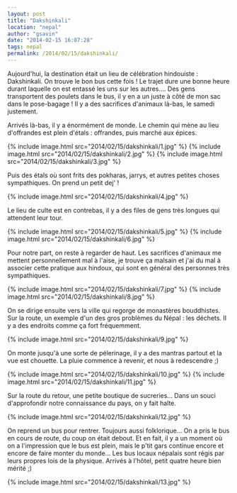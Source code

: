 ```yaml
---
layout: post
title: "Dakshinkali"
location: "nepal"
author: "gsavin"
date: "2014-02-15 16:07:28"
tags: nepal
permalink: /2014/02/15/dakshinkali/
---
```

Aujourd'hui, la destination était un lieu de célébration hindouiste : Dakshinkali. On trouve le bon bus cette fois ! Le trajet dure une bonne heure durant laquelle on est entassé les uns sur les autres.... Des gens transportent des poulets dans le bus, il y en a un juste à côté de mon sac dans le pose-bagage ! Il y a des sacrifices d'animaux là-bas, le samedi justement.

Arrivés là-bas, il y a énormément de monde. Le chemin qui mène au lieu d'offrandes est plein d'étals : offrandes, puis marché aux épices.

{% include image.html src="2014/02/15/dakshinkali/1.jpg" %}
{% include image.html src="2014/02/15/dakshinkali/2.jpg" %}
{% include image.html src="2014/02/15/dakshinkali/3.jpg" %}

Puis des étals où sont frits des pokharas, jarrys, et autres petites choses sympathiques. On prend un petit dej' !

{% include image.html src="2014/02/15/dakshinkali/4.jpg" %}

Le lieu de culte est en contrebas, il y a des files de gens très longues qui attendent leur tour.

{% include image.html src="2014/02/15/dakshinkali/5.jpg" %}
{% include image.html src="2014/02/15/dakshinkali/6.jpg" %}

Pour notre part, on reste à regarder de haut. Les sacrifices d'animaux me mettent personnellement mal à l'aise, je trouve ça malsain et j'ai du mal à associer cette pratique aux hindoux, qui sont en général des personnes très sympathiques.

{% include image.html src="2014/02/15/dakshinkali/7.jpg" %}
{% include image.html src="2014/02/15/dakshinkali/8.jpg" %}

On se dirige ensuite vers la ville qui regorge de monastères bouddhistes. Sur la route, un exemple d'un des gros problèmes du Népal : les déchets. Il y a des endroits comme ça fort fréquemment.

{% include image.html src="2014/02/15/dakshinkali/9.jpg" %}

On monte jusqu'à une sorte de pélerinage, il y a des mantras partout et la vue est chouette. La pluie commence à revenir, et nous à redescendre ;)

{% include image.html src="2014/02/15/dakshinkali/10.jpg" %}
{% include image.html src="2014/02/15/dakshinkali/11.jpg" %}

Sur la route du retour, une petite boutique de sucreries... Dans un souci d'approfondir notre connaissance du pays, on y fait halte.

{% include image.html src="2014/02/15/dakshinkali/12.jpg" %}

On reprend un bus pour rentrer. Toujours aussi folklorique... On a pris le bus en cours de route, du coup on était debout. Et en fait, il y a un moment où on a l'impression que le bus est plein, mais le p'tit gars continue encore et encore de faire monter du monde... Les bus locaux népalais sont régis par leurs propres lois de la physique. Arrivés à l'hôtel, petit quatre heure bien mérité ;)

{% include image.html src="2014/02/15/dakshinkali/13.jpg" %}
